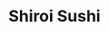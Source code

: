 ---
layout: place
title: "Shiroi Sushi"
permalink: /california/los-gatos/shiroi-sushi.html
stateAbbr: CA
stateName: California
cityName: Los Gatos
seo:
  name: "Shiroi Sushi"
  type: Restaurant
  links: null
description: "Shiroi Sushi serves delicious sushi in Los Gatos, California. Try fresh Japanese dishes for a great dining experience. "
place_id: ChIJXZ0aEQk1joARZNp9qyzhOCk
photos:
  - name: >-
      places/ChIJXZ0aEQk1joARZNp9qyzhOCk/photos/AeeoHcJANtgsrWfa_2gzJa_DCt2KzmG5CwudWpuRQTemYVCvUN-MKML3TohTiYGX51qON1kGWo23Dw7n64v0EaSYrQ-I7yEedt4b5j_fz8Vn98s7WQpla8ZXpgrO0VzZ6Wcz_guJZu3_cq9M-NhK7vRjyuYOavvJUJJOB2h2JYCH1KymE9mJZLhaYp1y6N-PooJLXuAuYufF8BfZY-wFrDCD2dbD_smda8PcPyr0WrUvv2cm_ZQNdT13wJT9QkL5RG5S6jvkz7fvi69xMtrR5cuZScl9OY48skDqVjcdkIve0bcBOah8bHECIFOBDy8tEbR-ofcWowscwHzpW5Q45lNDQXmyTw0N2J_1ob-aVzkxn_pZNh7Nx_C4Okq8rCjfxTzGlWs7F-BSzZlvHP7nX94klMS2rh81YAlZHn5HPRSFYP352DhD
    widthPx: 3417
    heightPx: 1988
    authorAttributions:
      - displayName: Jayasimha Nuggehalli
        uri: https://maps.google.com/maps/contrib/109849026903893201606
        photoUri: >-
          https://lh3.googleusercontent.com/a-/ALV-UjWMXAEEHiLM7pFphnnOtEUX1J9deWiTz_JLLqYPEnCRzXkpwb5ghA=s100-p-k-no-mo
    flagContentUri: >-
      https://www.google.com/local/imagery/report/?cb_client=maps_api_places.places_api&image_key=!1e10!2sCIHM0ogKEICAgIDK3oyHyQE&hl=en-US
    googleMapsUri: >-
      https://www.google.com/maps/place//data=!3m4!1e2!3m2!1sCIHM0ogKEICAgIDK3oyHyQE!2e10!4m2!3m1!1s0x808e3509111a9d5d:0x2938e12cab7dda64
  - name: >-
      places/ChIJXZ0aEQk1joARZNp9qyzhOCk/photos/AeeoHcITLNHzFtgFpPoGC-dIMq-DAxUzcUkZIdhlRXqLHVWjahvOirV699ICLyW2chT2VDpULjBXeR6brcM0-WdUr32Q7JQE88wQ1zEbAsX4Xd-gxDZRvk0RPDq-AJz7MtT3bSBtlXcElWv-fWStjXBUaf5LlBhgCFICCIsRhtUyVJGvmZo23zdgmVQfEXOocQPjF9UI9WqKI-LNXUnnvsx0kZn0bOi1y1wFZqvyYPSL3HaA50THup4OIYjkis-0eNnZWsESrWjx7W1tt37li6rwe_wzmjFSeUL585O6OHG3oGWL7U60IvJ8aEhFoVzh3s1x2EUZHPyYSt8R-WD0CoKVYXS3_Ef5ys7_d9LQxeEUHAhMk3V-rJUneq270IcosVDshBwfTEMaIedCyuO4JyIsgksUMAJluOqBk9onHImPB2h6l-gY
    widthPx: 4032
    heightPx: 3024
    authorAttributions:
      - displayName: Ted Wu
        uri: https://maps.google.com/maps/contrib/106028823491918683457
        photoUri: >-
          https://lh3.googleusercontent.com/a/ACg8ocL7AYCtnzm7CFqnMNHL8b8eNgJNbzBMZyLksPAekYBxk1uJOMcZ=s100-p-k-no-mo
    flagContentUri: >-
      https://www.google.com/local/imagery/report/?cb_client=maps_api_places.places_api&image_key=!1e10!2sCIHM0ogKEICAgICk-raIngE&hl=en-US
    googleMapsUri: >-
      https://www.google.com/maps/place//data=!3m4!1e2!3m2!1sCIHM0ogKEICAgICk-raIngE!2e10!4m2!3m1!1s0x808e3509111a9d5d:0x2938e12cab7dda64
  - name: >-
      places/ChIJXZ0aEQk1joARZNp9qyzhOCk/photos/AeeoHcKVIXZwTdQo8_Poan9gHmSf9slaMMuIZ-F74INZBKxYwAOfRgVUZiApFrydM9ezbsFtabn4hKCg3tzhZaF2fay26WT0RRroqWnXSytsmBknGx0IW_4elUkWTc7VHNn6dm_ECLxg3CVsBuRLMWpgcoIAlKF17TzoikrZnGl1kinfAJkhxX5waerEpyNobZM2_lF56qSsxFmPdhgMM6u0wVODotKJB0OeGgZ650iD6H7PbKyijgOZ7WFMAYiOwvQs1nAx6kb8NV3xglH4PfPOueynUcU8VUWLN5NiQTbVAF2ZYVvFQRZz5DL6qo36GAY2jpfvcQIkdpahENOWHvVMJ8-36KpJWux59Wmlu2KM35SBsIpYoBN64raNlFzejkuzlam4FRRVsHCndGeFFqhK6V_vcbBYH6Mo2362tN7aWZsdBHoW
    widthPx: 3840
    heightPx: 2160
    authorAttributions:
      - displayName: Carlos Montero
        uri: https://maps.google.com/maps/contrib/101768641863057874892
        photoUri: >-
          https://lh3.googleusercontent.com/a-/ALV-UjVb1Vae1-yQ3KtDAHkcbkkbrmTzHocZ2forwgkvn7Ein4JB7RWhmw=s100-p-k-no-mo
    flagContentUri: >-
      https://www.google.com/local/imagery/report/?cb_client=maps_api_places.places_api&image_key=!1e10!2sCIHM0ogKEICAgICE07zZlQE&hl=en-US
    googleMapsUri: >-
      https://www.google.com/maps/place//data=!3m4!1e2!3m2!1sCIHM0ogKEICAgICE07zZlQE!2e10!4m2!3m1!1s0x808e3509111a9d5d:0x2938e12cab7dda64
  - name: >-
      places/ChIJXZ0aEQk1joARZNp9qyzhOCk/photos/AeeoHcLI_P811OVi5SzgCk4EnoOt4j55LT2v6o-3uj8JGHpxVPzmRpj_vhZi7aGMoTK6qSRciFgKrn_JhZ0mT36UqN4LaCvAXKwGDYmgrWJwOVRypMwj-pLKGO7sC0aUXDmerD_DZLE7F0FfEy4KD2ypyrrQmhZvIA3_y8Ue0b3xNErm35mw6BcHEKtB_hDAx_a0wOjr-kqVmb08WQM3UhDAl-FwqO5KRaHSjZv7LlcMYc-0cDQA5m0AgcH1IRUIPdGPZ8gMCuIy99Y-oJCYaz5lIV12YiSf6B2rW7ds0ePmGCwfVypRN8gXF4ovTqJjefG14UMY4HmISbIz24ulcenNgmp-h5x-jhTB60mlsl4FP9Xte06sHwunfAKJd39xcDnJlTfe4FFUzoOshNVNvaMr5WQzLPllfxAWP16hNs0n5yo
    widthPx: 3024
    heightPx: 4032
    authorAttributions:
      - displayName: Ryan O'Halloran
        uri: https://maps.google.com/maps/contrib/111877722038664450170
        photoUri: >-
          https://lh3.googleusercontent.com/a-/ALV-UjW1UONaMjglKUBDit3ly_xwJQT8yMsK8xL1vMXBlDE6BCu_Dp8iKg=s100-p-k-no-mo
    flagContentUri: >-
      https://www.google.com/local/imagery/report/?cb_client=maps_api_places.places_api&image_key=!1e10!2sCIHM0ogKEICAgIDh4_7MMw&hl=en-US
    googleMapsUri: >-
      https://www.google.com/maps/place//data=!3m4!1e2!3m2!1sCIHM0ogKEICAgIDh4_7MMw!2e10!4m2!3m1!1s0x808e3509111a9d5d:0x2938e12cab7dda64
  - name: >-
      places/ChIJXZ0aEQk1joARZNp9qyzhOCk/photos/AeeoHcLX1luLOfXCwhsl8N9hvkvcvMiBbi8EsKMMRa79jCk3owgr6o8zybqlgyIh_GafUUelNo2W6P4W6cEUBvdL3OyK_fTz3wnPIPczAXaN5thn0vDje5tdd0Nz3Fy5a2-jSYcvH0gSYDrM4K-gK384_3aev1-l_Y5bYvYuZ71Nk6Wati7x5pfyy6VO5hth4jSzSvo8JcwSm_TTFkjZ_zLowBncuzKLO0okUL5d542xUt9rZ0VOHqWnlRo3F4vu_rtlDhaQT74wH5IGxLNm-AY-W7IYObnLOUhiQCJeQW0A9SebDLjoNk43x30WGeMoSYoM5dG_YZs-PqZAY1CLzXBy0Q4OK4HpR8dCUUliskpY3XDZLlBmBdujYRx74UnIU7IDGlBTRMIh90WasMb5Pm7icypJiPRDW9Zh956DqQ_LJqZpF8u8
    widthPx: 3072
    heightPx: 4080
    authorAttributions:
      - displayName: Tre Retter
        uri: https://maps.google.com/maps/contrib/110593201244106614981
        photoUri: >-
          https://lh3.googleusercontent.com/a-/ALV-UjUxjL7xE5oZL23LQmu20Fl-Bvt-jtQjR236fhhQCBSsM5qLeDWJtQ=s100-p-k-no-mo
    flagContentUri: >-
      https://www.google.com/local/imagery/report/?cb_client=maps_api_places.places_api&image_key=!1e10!2sCIHM0ogKEICAgICzgrCXgAE&hl=en-US
    googleMapsUri: >-
      https://www.google.com/maps/place//data=!3m4!1e2!3m2!1sCIHM0ogKEICAgICzgrCXgAE!2e10!4m2!3m1!1s0x808e3509111a9d5d:0x2938e12cab7dda64
  - name: >-
      places/ChIJXZ0aEQk1joARZNp9qyzhOCk/photos/AeeoHcKuzKlheu0eeQIdtIcL3AGb-XKIIWz6mpVv4cjfPw97SmZo76Rh0AH58uNpqG0RcY1IIa_xlnNHO40JyuBREmheViwETubma2dW_BM2zRbCXJCh3om04QyEBddzmIX1jKd6oGPM1oDU02J_Xmv7rvFQ8sKF3UZdf_kyjfZTF37qi7KIUw3u4bVBUX9MqMq3iYb37iZ9e5oqL81M5sNmv1iRX8FhZXSlc1xkydcWOLnwHzCJ2UMyDhkFnvWyJSURutxavJTkZtWSe9vf8GBZuXdw3jF7nFItcmvSkPp7XlWUsXw3TIfwtXJvu4tpFjjNPMzGmEKRczEUkfAAJ6qbob2O6Pa2vQCmVBm3c1KB5gBq0WkPPBrrcETVBe06O0ZospisW7gqi5vi0CVF12gmVsyAjMMI0L0tKch0yYy52cfV82uP
    widthPx: 4096
    heightPx: 2304
    authorAttributions:
      - displayName: Hulises Pacheco
        uri: https://maps.google.com/maps/contrib/106550311996487743107
        photoUri: >-
          https://lh3.googleusercontent.com/a-/ALV-UjUXC-f0R552qEFafYzUcKORMiZkpHUPvfwr73sccx41P6t-umw1=s100-p-k-no-mo
    flagContentUri: >-
      https://www.google.com/local/imagery/report/?cb_client=maps_api_places.places_api&image_key=!1e10!2sCIHM0ogKEICAgIC47Pu2wQE&hl=en-US
    googleMapsUri: >-
      https://www.google.com/maps/place//data=!3m4!1e2!3m2!1sCIHM0ogKEICAgIC47Pu2wQE!2e10!4m2!3m1!1s0x808e3509111a9d5d:0x2938e12cab7dda64
  - name: >-
      places/ChIJXZ0aEQk1joARZNp9qyzhOCk/photos/AeeoHcK_EAKW1UFKOKu2rnfJq064hQg3h_Y5bMfctGDhqyPIAEy5ugTGU3XvhZQqHaD6wum8YEScSy1LdDBBppRb-PzhoOrFHA4DR-5p16WmTL2Km1ORjKEwPmjiB-ks90lHpbN5-jLFSrfZXHuM4Bwbj9s-41SV_aAS4Ciy0XpdhbFnotAZa_Quw8wQ1rcPc1yLtYHh3_UwUVdUYwoLdnE2YZhoDYEY9ofZ1f3RaVphrmUwHaIlXPX_XJ82x3z34Mfko2G8St2i6BFyV09m0qn8NNrHm6Z-1x1uR6UX71ed_mlqHNnccE5ZU6hLmVXO02KZgz9rcrA02DHv5gZIuWq47T2vuWLflJS9Ai1SMoePTRBw27OdTlU_T24Z4ifMZFu6FRvCcNDlRjRXt-UNTuXAuq5QZHCTjij2KTzrB38HhXyS6g
    widthPx: 4032
    heightPx: 3024
    authorAttributions:
      - displayName: Ted Wu
        uri: https://maps.google.com/maps/contrib/106028823491918683457
        photoUri: >-
          https://lh3.googleusercontent.com/a/ACg8ocL7AYCtnzm7CFqnMNHL8b8eNgJNbzBMZyLksPAekYBxk1uJOMcZ=s100-p-k-no-mo
    flagContentUri: >-
      https://www.google.com/local/imagery/report/?cb_client=maps_api_places.places_api&image_key=!1e10!2sCIHM0ogKEICAgICk-sHKfg&hl=en-US
    googleMapsUri: >-
      https://www.google.com/maps/place//data=!3m4!1e2!3m2!1sCIHM0ogKEICAgICk-sHKfg!2e10!4m2!3m1!1s0x808e3509111a9d5d:0x2938e12cab7dda64
  - name: >-
      places/ChIJXZ0aEQk1joARZNp9qyzhOCk/photos/AeeoHcIF126DOZv7jMNUs-rh8089ITKG8uOTfwoXgDHxVTeDe0kg_SfolEi8fENfuGWSLlXEMPPbMxDUzJ6X3vWCn16Rc9lZVba6LegFVNgdkFQSWNyYbbuaog4Wd8PiUkwccPf-dI47Pg0imFQpqwkOceADnHjXYDnHa2F1-Y_zvZTfzZAmakfwJAMWo5uDJrNlPyTdC9BMGsVY8cxLjsGMfeIOXqhB3O2CMPSxBl5lA9stx2v9gauBj9aJXsdXJtfbCSiS628h0tT463ugbpttiQIr6Y9Djl_LNqU5oWhKPlfia6zvx1Y-BStL4L4d5g3zH__yCF-atoxDKtPg_OKlBsoUh1h-690TTiyo_DTQd_cLgYNi05FkJ8y1vXbK51HnQ--kXBXpROVQKAqyEyJWOIUBrlZrTouGGb1USiC6DRA
    widthPx: 3000
    heightPx: 4000
    authorAttributions:
      - displayName: Mari Osaki
        uri: https://maps.google.com/maps/contrib/100531286764267854061
        photoUri: >-
          https://lh3.googleusercontent.com/a/ACg8ocLogTKaVhM1TiNIcjh5jadeGyPnkdE9TRVyFs9a5Zp5KA3IdAPm=s100-p-k-no-mo
    flagContentUri: >-
      https://www.google.com/local/imagery/report/?cb_client=maps_api_places.places_api&image_key=!1e10!2sCIHM0ogKEICAgICO2ZKjKw&hl=en-US
    googleMapsUri: >-
      https://www.google.com/maps/place//data=!3m4!1e2!3m2!1sCIHM0ogKEICAgICO2ZKjKw!2e10!4m2!3m1!1s0x808e3509111a9d5d:0x2938e12cab7dda64
  - name: >-
      places/ChIJXZ0aEQk1joARZNp9qyzhOCk/photos/AeeoHcKgg-kbNETnI9_HFqlYzJys2F6kqwF_prI_YUUFCzGPp-E0veWgviw5CwDrOVm2lRfT8vcvP9ST5gN9XO_fe1yCYV8rw4d5JVZiNzSkDgNs-Ej43rRVhebYBIBaizNssbuuQBlgXVlX8MR5eBi0IjKEooyO1FC3l-JyRGZppaij8bSsnPUMt6QsFxz6Fk2pWynW86sgtqRHJ8LXtiwjB3146l4buRpAEFGbIkj1QOyBkQg18G7y9FDYFTa_T9ieTGy9rTWZ3xfEEjq6vanQnGAboL9IWoZCKFoPwr8Pmr0T3GUEfPGc_d_73DkBjqkHeVrXJTAaI-KZLOX1t-b3Auog2HfDyWxYXxtc7Qj5cq2N5VhzSwuyHrhD05o4PTT6P1VW6q8cGsYhq97mVg222w3aL9dZIKQWp8QcEgCk7QWkQt8
    widthPx: 4000
    heightPx: 2252
    authorAttributions:
      - displayName: Eugene Fera
        uri: https://maps.google.com/maps/contrib/116048165622688469402
        photoUri: >-
          https://lh3.googleusercontent.com/a-/ALV-UjXH1UaEOJ09WFLjgVDReiWLJ4zYtDXGhql6XepGeIfBXZ7bdcvQ=s100-p-k-no-mo
    flagContentUri: >-
      https://www.google.com/local/imagery/report/?cb_client=maps_api_places.places_api&image_key=!1e10!2sCIHM0ogKEICAgIDJpJbhpwE&hl=en-US
    googleMapsUri: >-
      https://www.google.com/maps/place//data=!3m4!1e2!3m2!1sCIHM0ogKEICAgIDJpJbhpwE!2e10!4m2!3m1!1s0x808e3509111a9d5d:0x2938e12cab7dda64
  - name: >-
      places/ChIJXZ0aEQk1joARZNp9qyzhOCk/photos/AeeoHcIRA2ISk1sr84oTfkXslqYUJ25YD0cN2Rztlwbd8VadtxdK70ZcA0z7pUUg5-ijg8U4q05KwVWMiQ2182bbUZcBVACa6lVuZ3wBJWep4vuqKyfMlVgZYC7c-gBhJI1_OGuAQNNbzttfOI5Zy5O3CpMdrw5nsRQUu7EaW6Lasss6TZ0fOa9MJ9ODbTSApyAcZ9kYtrQmgnXD3vj7Oe-m-LY4TUOMezamYdSZavt5iwF6LLRAPVyx2Q_zgcKk2d2DzoMAMelXElxrepB392-LG33tPQBPlqc8H_tXHupxbNSpXtYtMOu46EznlEPgRDIZaM-YHS_UrrzbAZZf5PJUgz-FmmoqNPI6aIHnd_fZpvISH61udXsvzUOx-J4jr0s7QUQF959SpXpcnroHKZXQgSlX8SFlIlMdBYLIHkRgqyMLxQ
    widthPx: 4032
    heightPx: 3024
    authorAttributions:
      - displayName: Ted Wu
        uri: https://maps.google.com/maps/contrib/106028823491918683457
        photoUri: >-
          https://lh3.googleusercontent.com/a/ACg8ocL7AYCtnzm7CFqnMNHL8b8eNgJNbzBMZyLksPAekYBxk1uJOMcZ=s100-p-k-no-mo
    flagContentUri: >-
      https://www.google.com/local/imagery/report/?cb_client=maps_api_places.places_api&image_key=!1e10!2sCIHM0ogKEICAgICk-t6XLQ&hl=en-US
    googleMapsUri: >-
      https://www.google.com/maps/place//data=!3m4!1e2!3m2!1sCIHM0ogKEICAgICk-t6XLQ!2e10!4m2!3m1!1s0x808e3509111a9d5d:0x2938e12cab7dda64
address: 14103 Winchester Blvd, Los Gatos, CA 95032, USA
street: 14103 Winchester Blvd
city: Los Gatos
state: CA
zip: '95032'
country: USA
neighborhood: null
latitude: '37.263010'
longitude: '-121.962135'
accessibility_options:
  wheelchairAccessibleParking: true
  wheelchairAccessibleEntrance: true
  wheelchairAccessibleRestroom: true
  wheelchairAccessibleSeating: true
business_status: OPERATIONAL
name: Shiroi Sushi
google_maps_links:
  directionsUri: >-
    https://www.google.com/maps/dir//''/data=!4m7!4m6!1m1!4e2!1m2!1m1!1s0x808e3509111a9d5d:0x2938e12cab7dda64!3e0
  placeUri: https://maps.google.com/?cid=2970371536222804580
  writeAReviewUri: >-
    https://www.google.com/maps/place//data=!4m3!3m2!1s0x808e3509111a9d5d:0x2938e12cab7dda64!12e1
  reviewsUri: >-
    https://www.google.com/maps/place//data=!4m4!3m3!1s0x808e3509111a9d5d:0x2938e12cab7dda64!9m1!1b1
  photosUri: >-
    https://www.google.com/maps/place//data=!4m3!3m2!1s0x808e3509111a9d5d:0x2938e12cab7dda64!10e5
primary_type: Sushi Restaurant
opening_hours:
  regular:
    - 'Monday: 11:30 AM – 2:00 PM, 5:00 – 9:00 PM'
    - 'Tuesday: 11:30 AM – 2:00 PM, 5:00 – 9:00 PM'
    - 'Wednesday: 11:30 AM – 2:00 PM, 5:00 – 9:00 PM'
    - 'Thursday: 11:30 AM – 2:00 PM, 5:00 – 9:00 PM'
    - 'Friday: 11:30 AM – 2:00 PM, 5:00 – 9:00 PM'
    - 'Saturday: 5:00 – 9:00 PM'
    - 'Sunday: Closed'
  current:
    - 'Monday: 11:30 AM – 2:00 PM, 5:00 – 9:00 PM'
    - 'Tuesday: 11:30 AM – 2:00 PM, 5:00 – 9:00 PM'
    - 'Wednesday: 11:30 AM – 2:00 PM, 5:00 – 9:00 PM'
    - 'Thursday: 11:30 AM – 2:00 PM, 5:00 – 9:00 PM'
    - 'Friday: 11:30 AM – 2:00 PM, 5:00 – 9:00 PM'
    - 'Saturday: 5:00 – 9:00 PM'
    - 'Sunday: Closed'
secondary_opening_hours:
  regular:
    weekdayDescriptions: null
    type: null
  current:
    weekdayDescriptions: null
    type: null
phone: (408) 340-5965
price_level: PRICE_LEVEL_MODERATE
price_range: $20 &ndash; $30
rating: '4.1'
rating_count: 0
website: null
reviews: null
parking_options: null
payment_options: null
allow_dogs: null
curbside_pickup: null
delivery: null
dine_in: null
good_for_children: null
good_for_groups: null
good_for_sports: null
live_music: null
menu_for_children: null
outdoor_seating: null
reservable: null
restroom: null
serves_beer: null
serves_breakfast: null
serves_brunch: null
serves_cocktails: null
serves_coffee: null
serves_dinner: null
serves_dessert: null
serves_lunch: null
serves_vegetarian_food: null
serves_wine: null
takeout: null
update_category: essentials
summary: null

---